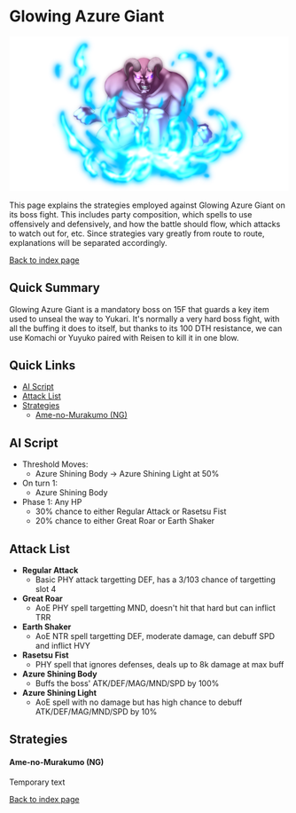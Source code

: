 # Glowing Azure Giant

![](img/azuregiant.png)

This page explains the strategies employed against Glowing Azure Giant on its boss fight. This includes party composition, which spells to use offensively and defensively, and how the battle should flow, which attacks to watch out for, etc. Since strategies vary greatly from route to route, explanations will be separated accordingly.

[Back to index page](../index.md)

## Quick Summary

Glowing Azure Giant is a mandatory boss on 15F that guards a key item used to unseal the way to Yukari. It's normally a very hard boss fight, with all the buffing it does to itself, but thanks to its 100 DTH resistance, we can use Komachi or Yuyuko paired with Reisen to kill it in one blow.

## Quick Links
* [AI Script](#script)
* [Attack List](#attacks)
* [Strategies](#strats)
	* [Ame-no-Murakumo (NG)](#ng-murakumo)

## <a id="script"></a>AI Script

* Threshold Moves:
	* Azure Shining Body -> Azure Shining Light at 50%
* On turn 1:
	* Azure Shining Body
* Phase 1: Any HP
	* 30% chance to either Regular Attack or Rasetsu Fist
	* 20% chance to either Great Roar or Earth Shaker

## <a id="attacks"></a>Attack List

* **Regular Attack**
	* Basic PHY attack targetting DEF, has a 3/103 chance of targetting slot 4
* **Great Roar**
	* AoE PHY spell targetting MND, doesn't hit that hard but can inflict TRR
* **Earth Shaker**
	* AoE NTR spell targetting DEF, moderate damage, can debuff SPD and inflict HVY
* **Rasetsu Fist**
	* PHY spell that ignores defenses, deals up to 8k damage at max buff
* **Azure Shining Body**
	* Buffs the boss' ATK/DEF/MAG/MND/SPD by 100%
* **Azure Shining Light**
	* AoE spell with no damage but has high chance to debuff ATK/DEF/MAG/MND/SPD by 10%

## <a id="strats"></a>Strategies

#### <a id="ng-murakumo"></a>Ame-no-Murakumo (NG)

Temporary text

[Back to index page](../index.md)